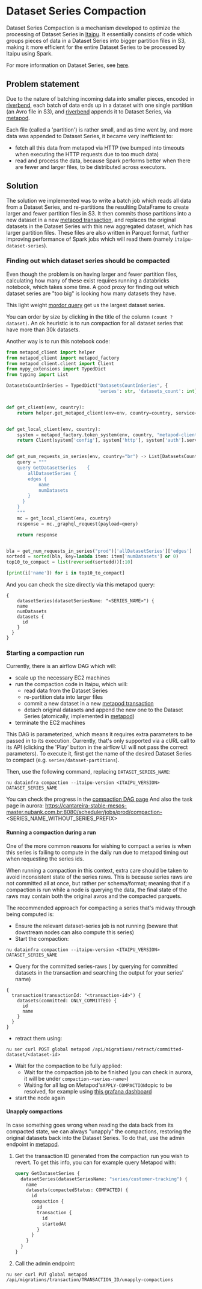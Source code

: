 # Dataset Series Compaction

Dataset Series Compaction is a mechanism developed to optimize the processing of Dataset Series in [Itaipu][3].
It essentially consists of code which groups pieces of data in a Dataset Series into bigger partition files in S3, making it more efficient for the entire Dataset Series to be processed by Itaipu using Spark.

For more information on Dataset Series, see [here][1].

## Problem statement

Due to the nature of batching incoming data into smaller pieces, encoded in [riverbend][2], each batch of data ends up in a dataset with one single partition (an Avro file in S3), and [riverbend][2] appends it to Dataset Series, via [metapod][4].

Each file (called a 'partition') is rather small, and as time went by, and more data was appended to Dataset Series, it became very inefficient to:

 - fetch all this data from metapod via HTTP (we bumped into timeouts when executing the HTTP requests due to too much data)
 - read and process the data, because Spark performs better when there are fewer and larger files, to be distributed across executors.

## Solution

The solution we implemented was to write a batch job which reads all data from a Dataset Series, and re-partitions the resulting DataFrame to create larger and fewer partition files in S3. It then commits those partitions into a new dataset in a new [metapod transaction][5], and replaces the original datasets in the Dataset Series with this new aggregated dataset, which has larger partition files. These files are also written in Parquet format, further improving performance of Spark jobs which will read them (namely `itaipu-dataset-series`).

### Finding out which dataset series should be compacted

Even though the problem is on having larger and fewer partition files, calculating how many of these exist requires running a databricks notebook, which takes some time.
A good proxy for finding out which dataset series are "too big" is looking how many datasets they have.

This light weight [mordor query](https://backoffice.nubank.com.br/eye-of-mauron/#/s0/mordor/5ccab752-2e3d-40c9-8a76-543ed5ed5ee2) get us the largest dataset series.

You can order by size by clicking in the title of the column `(count ?dataset)`.
An ok heuristic is to run compaction for all dataset series that have more than 30k datasets.

Another way is to run this notebook code:

```python
from metapod_client import helper
from metapod_client import metapod_factory
from metapod_client.client import Client
from mypy_extensions import TypedDict
from typing import List

DatasetsCountInSeries = TypedDict("DatasetsCountInSeries", {
                                  'series': str, 'datasets_count': int})


def get_client(env, country):
    return helper.get_metapod_client(env=env, country=country, service="airflow")


def get_local_client(env, country):
    system = metapod_factory.token_system(env, country, "metapod-client")
    return Client(system['config'], system['http'], system['auth'].service)


def get_num_requests_in_series(env, country="br") -> List[DatasetsCountInSeries]:
    query = """
    query GetDatasetSeries    {
        allDatasetSeries {
        edges {
            name
            numDatasets
        }
      }
    }
    """
    mc = get_local_client(env, country)
    response = mc._graphql_request(payload=query)

    return response


bla = get_num_requests_in_series("prod")['allDatasetSeries']['edges']
sortedd = sorted(bla, key=lambda item: item['numDatasets'] or 0)
top10_to_compact = list(reversed(sortedd))[:10]

[print(i['name']) for i in top10_to_compact]
```

And you can check the size directly via this metapod query:

```
{
    datasetSeries(datasetSeriesName: "<SERIES_NAME>") {
    name
    numDatasets
    datasets {
      id
    }
  }
}
```

### Starting a compaction run

Currently, there is an airflow DAG which will:
- scale up the necessary EC2 machines
- run the compaction code in Itaipu, which will:
  - read data from the Dataset Series
  - re-partition data into larger files
  - commit a new dataset in a new [metapod transaction][5]
  - detach original datasets and append the new one to the Dataset Series (atomically, implemented in [metapod][4])
- terminate the EC2 machines

This DAG is parameterized, which means it requires extra parameters to be passed in to its execution. Currently, that's only supported via a cURL call to its API (clicking the 'Play' button in the airflow UI will not pass the correct parameters). To execute it, first get the name of the desired Dataset Series to compact (e.g. `series/dataset-partitions`).

Then, use the following command, replacing `DATASET_SERIES_NAME`:

```
nu datainfra compaction --itaipu-version <ITAIPU_VERSION> DATASET_SERIES_NAME
```

You can check the progress in the [compaction DAG page](https://airflow.nubank.com.br/admin/airflow/graph?dag_id=dataset-series-compaction)
And also the task page in aurora: https://cantareira-stable-mesos-master.nubank.com.br:8080/scheduler/jobs/prod/compaction-<SERIES_NAME_WITHOUT_SERIES_PREFIX>

#### Running a compaction during a run

One of the more common reasons for wishing to compact a series is when this series is failing to compute in the daily run due to metapod timing out when requesting the series ids.

When running a compaction in this context, extra care should be taken to avoid inconsistent state of the series raws. This is because series raws are not committed all at once, but rather per schema/format; meaning that if a compaction is run while a node is querying the data, the final state of the raws may contain both the original avros and the compacted parquets.

The recommended approach for compacting a series that's midway through being computed is:

- Ensure the relevant dataset-series job is not running (beware that dowstream nodes can also compute this series)
- Start the compaction: 

```
nu datainfra compaction --itaipu-version <ITAIPU_VERSION> DATASET_SERIES_NAME
```

- Query for the committed series-raws ( by querying for committed datasets in the transaction and searching the output for your series' name)

```
{
  transaction(transactionId: "<transaction-id>") {
    datasets(committed: ONLY_COMMITTED) {
      id
      name
    }
  }
}
```

* retract them using:

```
nu ser curl POST global metapod /api/migrations/retract/committed-dataset/<dataset-id>
```

* Wait for the compaction to be fully applied:
  * Wait for the compaction job to be finished (you can check in aurora, it will be under `compaction-<series-name>`)
  * Waiting for all lag on Metapod's`APPLY-COMPACTION`topic to be resolved, for example using [this grafana dashboard](https://prod-grafana.nubank.com.br/d/000000222/kafka-lags-topic-view?orgId=1&refresh=1m&var-PROMETHEUS=prod-thanos&var-GROUP_ID=METAPOD-COMPACTION&var-TOPIC=APPLY-COMPACTION&var-PROTOTYPE=All&var-STACK_ID=v)
* start the node again

#### Unapply compactions

In case something goes wrong when reading the data back from its compacted state, we can always "unapply" the compactions, restoring the original datasets back into the Dataset Series. To do that, use the admin endpoint in [metapod][4].

1. Get the transaction ID generated from the compaction run you wish to revert. To get this info, you can for example query Metapod with:

   ```graphQL
   query GetDatasetSeries {
     datasetSeries(datasetSeriesName: "series/customer-tracking") {
       name
       datasets(compactedStatus: COMPACTED) {
         id
         compaction {
           id
           transaction {
             id
             startedAt
           }
         }
       }
     }
   }
   ```


2. Call the admin endpoint:

```
nu ser curl PUT global metapod /api/migrations/transaction/TRANSACTION_ID/unapply-compactions
```

[1]: ./dataset-series.md
[2]: https://github.com/nubank/riverbend
[3]: https://github.com/nubank/itaipu
[4]: https://github.com/nubank/metapod
[5]: ../glossary.md#transaction
